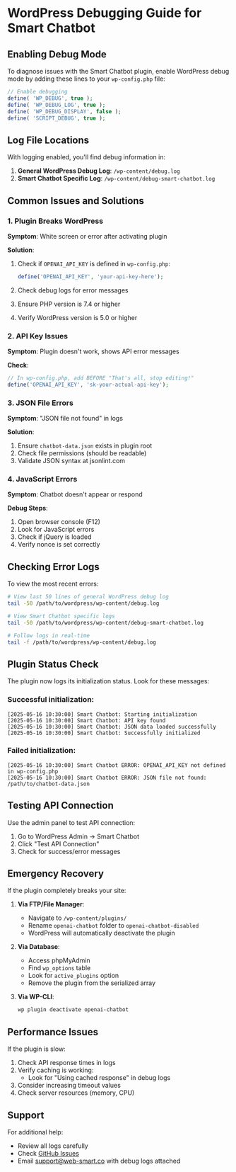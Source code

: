 # WordPress Debugging Guide for Smart Chatbot

## Enabling Debug Mode

To diagnose issues with the Smart Chatbot plugin, enable WordPress debug mode by adding these lines to your `wp-config.php` file:

```php
// Enable debugging
define( 'WP_DEBUG', true );
define( 'WP_DEBUG_LOG', true );
define( 'WP_DEBUG_DISPLAY', false );
define( 'SCRIPT_DEBUG', true );
```

## Log File Locations

With logging enabled, you'll find debug information in:

1. **General WordPress Debug Log**: `/wp-content/debug.log`
2. **Smart Chatbot Specific Log**: `/wp-content/debug-smart-chatbot.log`

## Common Issues and Solutions

### 1. Plugin Breaks WordPress

**Symptom**: White screen or error after activating plugin

**Solution**:
1. Check if `OPENAI_API_KEY` is defined in `wp-config.php`:
   ```php
   define('OPENAI_API_KEY', 'your-api-key-here');
   ```

2. Check debug logs for error messages

3. Ensure PHP version is 7.4 or higher

4. Verify WordPress version is 5.0 or higher

### 2. API Key Issues

**Symptom**: Plugin doesn't work, shows API error messages

**Check**:
```php
// In wp-config.php, add BEFORE "That's all, stop editing!"
define('OPENAI_API_KEY', 'sk-your-actual-api-key');
```

### 3. JSON File Errors

**Symptom**: "JSON file not found" in logs

**Solution**:
1. Ensure `chatbot-data.json` exists in plugin root
2. Check file permissions (should be readable)
3. Validate JSON syntax at jsonlint.com

### 4. JavaScript Errors

**Symptom**: Chatbot doesn't appear or respond

**Debug Steps**:
1. Open browser console (F12)
2. Look for JavaScript errors
3. Check if jQuery is loaded
4. Verify nonce is set correctly

## Checking Error Logs

To view the most recent errors:

```bash
# View last 50 lines of general WordPress debug log
tail -50 /path/to/wordpress/wp-content/debug.log

# View Smart Chatbot specific logs
tail -50 /path/to/wordpress/wp-content/debug-smart-chatbot.log

# Follow logs in real-time
tail -f /path/to/wordpress/wp-content/debug.log
```

## Plugin Status Check

The plugin now logs its initialization status. Look for these messages:

### Successful initialization:
```
[2025-05-16 10:30:00] Smart Chatbot: Starting initialization
[2025-05-16 10:30:00] Smart Chatbot: API key found
[2025-05-16 10:30:00] Smart Chatbot: JSON data loaded successfully
[2025-05-16 10:30:00] Smart Chatbot: Successfully initialized
```

### Failed initialization:
```
[2025-05-16 10:30:00] Smart Chatbot ERROR: OPENAI_API_KEY not defined in wp-config.php
[2025-05-16 10:30:00] Smart Chatbot ERROR: JSON file not found: /path/to/chatbot-data.json
```

## Testing API Connection

Use the admin panel to test API connection:

1. Go to WordPress Admin → Smart Chatbot
2. Click "Test API Connection"
3. Check for success/error messages

## Emergency Recovery

If the plugin completely breaks your site:

1. **Via FTP/File Manager**:
   - Navigate to `/wp-content/plugins/`
   - Rename `openai-chatbot` folder to `openai-chatbot-disabled`
   - WordPress will automatically deactivate the plugin

2. **Via Database**:
   - Access phpMyAdmin
   - Find `wp_options` table
   - Look for `active_plugins` option
   - Remove the plugin from the serialized array

3. **Via WP-CLI**:
   ```bash
   wp plugin deactivate openai-chatbot
   ```

## Performance Issues

If the plugin is slow:

1. Check API response times in logs
2. Verify caching is working:
   - Look for "Using cached response" in debug logs
3. Consider increasing timeout values
4. Check server resources (memory, CPU)

## Support

For additional help:

- Review all logs carefully
- Check [GitHub Issues](https://github.com/Agriv8/openai-wordpress-chatbot/issues)
- Email support@web-smart.co with debug logs attached